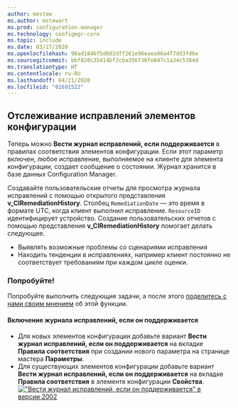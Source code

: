 ```yaml
---
author: mestew
ms.author: mstewart
ms.prod: configuration-manager
ms.technology: configmgr-core
ms.topic: include
ms.date: 03/27/2020
ms.openlocfilehash: 98ad184bf5d602dff261e96eaea96a4f7dd3fd6e
ms.sourcegitcommit: bbf820c35414bf2cba356f30fe047c1a34c5384d
ms.translationtype: HT
ms.contentlocale: ru-RU
ms.lasthandoff: 04/21/2020
ms.locfileid: "81691522"
---
```

## <a name="track-configuration-item-remediations"></a><a name="bkmk_track"></a> Отслеживание исправлений элементов конфигурации
<!--42631411-->

Теперь можно **Вести журнал исправлений, если поддерживается** в правилах соответствия элементов конфигурации. Если этот параметр включен, любое исправление, выполняемое на клиенте для элемента конфигурации, создает сообщение о состоянии. Журнал хранится в базе данных Configuration Manager.

Создавайте пользовательские отчеты для просмотра журнала исправлений с помощью открытого представления **v_CIRemediationHistory**. Столбец `RemediationDate` — это время в формате UTC, когда клиент выполнил исправление. `ResourceID` идентифицирует устройство. Создание пользовательских отчетов с помощью представления **v_CIRemediationHistory** помогает делать следующее.

- Выявлять возможные проблемы со сценариями исправления
- Находить тенденции в исправлениях, например клиент постоянно не соответствует требованиям при каждом цикле оценки.

### <a name="try-it-out"></a>Попробуйте!

Попробуйте выполнить следующие задачи, а после этого [поделитесь с нами своим мнением](../../technical-preview-2003.md#bkmk_feedback) об этой функции.

#### <a name="enable-the-track-remediation-history-when-supported-option"></a>Включение журнала исправлений, если он поддерживается

- Для новых элементов конфигурации добавьте вариант **Вести журнал исправлений, если он поддерживается** на вкладке **Правила соответствия** при создании нового параметра на странице мастера **Параметры**.
- Для существующих элементов конфигурации добавьте вариант **Вести журнал исправлений, если он поддерживается** на вкладке **Правила соответствия** в элементе конфигурации **Свойства**.
[ !["Вести журнал исправлений, если он поддерживается" в версии 2002](../../media/4261411-remediation-history.png)](../../media/4261411-remediation-history.png#lightbox)
